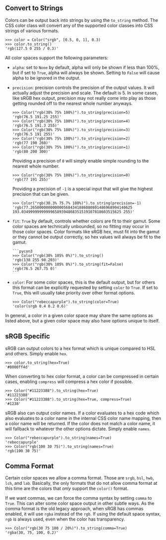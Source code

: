 ## Convert to Strings

Colors can be output back into strings by using the `to_string` method. The CSS color class will convert any of the
supported color classes into CSS strings of various formats.

```pycon3
>>> color = Color("srgb", [0.5, 0, 1], 0.3)
>>> color.to_string()
'rgb(127.5 0 255 / 0.3)'
```

All color spaces support the following parameters:

- `alpha`: set to `None` by default, alpha will only be shown if less than 100%, but if set to `True`, alpha will always
  be shown. Setting to `False` will cause alpha to be ignored in the output.
- `precision`: precision controls the precision of the output values. It will actually adjust the precision and scale.
  The default is 5. In some cases, like sRGB hex output, precision may not really come into play as those getting
  rounded off to the nearest whole number anyways.

    ```pycon3
    >>> Color("rgb(30% 75% 100%)").to_string(precision=5)
    'rgb(76.5 191.25 255)'
    >>> Color("rgb(30% 75% 100%)").to_string(precision=4)
    'rgb(76.5 191.3 255)'
    >>> Color("rgb(30% 75% 100%)").to_string(precision=3)
    'rgb(76.5 191 255)'
    >>> Color("rgb(30% 75% 100%)").to_string(precision=2)
    'rgb(77 190 260)'
    >>> Color("rgb(30% 75% 100%)").to_string(precision=1)
    'rgb(80 200 300)'
    ```

    Providing a precision of `0` will simply enable simple rounding to the nearest whole number.

    ```pycon3
    >>> Color("rgb(30% 75% 100%)").to_string(precision=0)
    'rgb(77 191 255)'
    ```

    Providing a precision of `-1` is a special input that will give the highest precision that can be given.

    ```pycon3
    >>> Color("rgb(30.3% 75.7% 100%)").to_string(precision=-1)
    'rgb(77.2650000000000005684341886080801486968994140625 193.034999999999996589394868351519107818603515625 255)'
    ```

- `fit`: `True` by default, controls whether colors are fit to their gamut. Some color spaces are technically unbounded,
  so no fitting may occur in those color spaces. Color formats like sRGB hex, must fit into the gamut or they cannot be
  output correctly, so hex values will always be fit to the gamut.

      ```pycon3
      >>> Color("rgb(30% 105% 0%)").to_string()
      'rgb(138 255 98.203)'
      >>> Color("rgb(30% 105% 0%)").to_string(fit=False)
      'rgb(76.5 267.75 0)'
      ```

- `color`: For some color spaces, this is the default output, but for others this format can be explicitly requested by
  setting `color` to `True`. If set to `True`, this will usually take priority over other format options.

    ```pycon3
    >>> Color("rebeccapurple").to_string(color=True)
    'color(srgb 0.4 0.2 0.6)'
    ```

In general, a color in a given color space may share the same options as listed above, but a given color space may also
have options unique to itself.

## sRGB Specific

sRGB can output colors to a hex format which is unique compared to HSL and others. Simply enable `hex`.

```pycon3
>>> color.to_string(hex=True)
'#8000ff4d'
```

When converting to hex color format, a color can be compressed in certain cases, enabling `compress` will compress a
hex color if possible.

```pycon3
>>> Color("#11223388").to_string(hex=True)
'#11223388'
>>> Color("#11223388").to_string(hex=True, compress=True)
'#1238'
```

sRGB also can output color names. If a color evaluates to a hex code which also evaluates to a color name in the
internal CSS color name mapping, then a color name will be returned. If the color does not match a color name, it will
fallback to whatever the other options dictate. Simply enable `names`.

```pycon3
>>> Color("rebeccapurple").to_string(names=True)
'rebeccapurple'
>>> Color("rgb(100 30 75)").to_string(names=True)
'rgb(100 30 75)'
```

## Comma Format

Certain color spaces we allow a comma format. Those are `srgb`, `hsl`, `hwb`, `lch`, and `lab`. Basically, the only
formats that do not allow comma format at this time are the colors that *only* support the `color()` format.

If we want commas, we can force the comma syntax by setting `comma` to `True`. This can alter some color space output
in other subtle ways. As the comma format is the old legacy approach, when sRGB has commas enabled, it will use `rgba`
instead of the `rgb`. If using the default space syntax, `rgb` is always used, even when the color has transparency.

```pycon3
>>> Color("rgb(30 75 100 / 20%)").to_string(comma=True)
'rgba(30, 75, 100, 0.2)'
```
